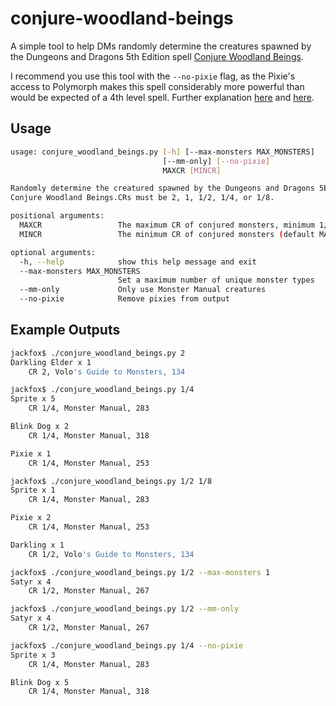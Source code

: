 # conjure-woodland-beings

A simple tool to help DMs randomly determine the creatures spawned by the Dungeons and Dragons 5th Edition spell [Conjure Woodland Beings](https://www.dndbeyond.com/spells/conjure-woodland-beings).

I recommend you use this tool with the `--no-pixie` flag, as the Pixie's access to Polymorph makes this spell considerably more powerful than would be expected of a 4th level spell. Further explanation [here](https://rpg.stackexchange.com/questions/159314/is-the-summon-woodland-beings-spell-to-summon-pixies-broken) and [here](https://www.sageadvice.eu/2016/04/09/conjure-woodland-beings-pixies-and-giant-apes/).

## Usage

```bash
usage: conjure_woodland_beings.py [-h] [--max-monsters MAX_MONSTERS]
                                  [--mm-only] [--no-pixie]
                                  MAXCR [MINCR]

Randomly determine the creatured spawned by the Dungeons and Dragons 5E spell
Conjure Woodland Beings.CRs must be 2, 1, 1/2, 1/4, or 1/8.

positional arguments:
  MAXCR                 The maximum CR of conjured monsters, minimum 1/4
  MINCR                 The minimum CR of conjured monsters (default MAXCR)

optional arguments:
  -h, --help            show this help message and exit
  --max-monsters MAX_MONSTERS
                        Set a maximum number of unique monster types
  --mm-only             Only use Monster Manual creatures
  --no-pixie            Remove pixies from output
```

## Example Outputs

```bash
jackfox$ ./conjure_woodland_beings.py 2
Darkling Elder x 1
    CR 2, Volo's Guide to Monsters, 134
```

```bash
jackfox$ ./conjure_woodland_beings.py 1/4
Sprite x 5
    CR 1/4, Monster Manual, 283

Blink Dog x 2
    CR 1/4, Monster Manual, 318

Pixie x 1
    CR 1/4, Monster Manual, 253
```

```bash
jackfox$ ./conjure_woodland_beings.py 1/2 1/8
Sprite x 1
    CR 1/4, Monster Manual, 283

Pixie x 2
    CR 1/4, Monster Manual, 253

Darkling x 1
    CR 1/2, Volo's Guide to Monsters, 134
```

```bash
jackfox$ ./conjure_woodland_beings.py 1/2 --max-monsters 1
Satyr x 4
    CR 1/2, Monster Manual, 267
```

```bash
jackfox$ ./conjure_woodland_beings.py 1/2 --mm-only
Satyr x 4
    CR 1/2, Monster Manual, 267
```

```bash
jackfox$ ./conjure_woodland_beings.py 1/4 --no-pixie
Sprite x 3
    CR 1/4, Monster Manual, 283

Blink Dog x 5
    CR 1/4, Monster Manual, 318
```

